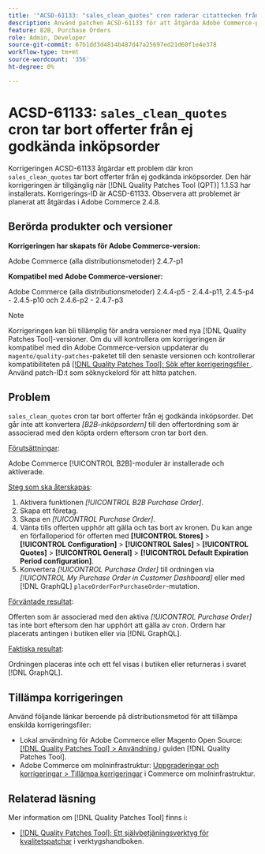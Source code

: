 ```yaml
---
title: '"ACSD-61133: "sales_clean_quotes" cron raderar citattecken från ej godkända inköpsorder"'
description: Använd patchen ACSD-61133 för att åtgärda Adobe Commerce-problemet där "sales_clean_quotes" tar bort citat från ej godkända inköpsorder.
feature: B2B, Purchase Orders
role: Admin, Developer
source-git-commit: 67b1dd3d4814b487d47a25697ed21d60f1e4e378
workflow-type: tm+mt
source-wordcount: '356'
ht-degree: 0%

---
```


# ACSD-61133: `sales_clean_quotes` cron tar bort offerter från ej godkända inköpsorder

Korrigeringen ACSD-61133 åtgärdar ett problem där kron `sales_clean_quotes` tar bort offerter från ej godkända inköpsorder. Den här korrigeringen är tillgänglig när [!DNL Quality Patches Tool (QPT)] 1.1.53 har installerats. Korrigerings-ID är ACSD-61133. Observera att problemet är planerat att åtgärdas i Adobe Commerce 2.4.8.

## Berörda produkter och versioner

**Korrigeringen har skapats för Adobe Commerce-version:**

Adobe Commerce (alla distributionsmetoder) 2.4.7-p1

**Kompatibel med Adobe Commerce-versioner:**

Adobe Commerce (alla distributionsmetoder) 2.4.4-p5 - 2.4.4-p11, 2.4.5-p4 - 2.4.5-p10 och 2.4.6-p2 - 2.4.7-p3

>[!NOTE]
>
>Korrigeringen kan bli tillämplig för andra versioner med nya [!DNL Quality Patches Tool]-versioner. Om du vill kontrollera om korrigeringen är kompatibel med din Adobe Commerce-version uppdaterar du `magento/quality-patches`-paketet till den senaste versionen och kontrollerar kompatibiliteten på [[!DNL Quality Patches Tool]: Sök efter korrigeringsfiler ](https://experienceleague.adobe.com/tools/commerce-quality-patches/index.html?lang=sv-SE). Använd patch-ID:t som söknyckelord för att hitta patchen.

## Problem

`sales_clean_quotes` cron tar bort offerter från ej godkända inköpsorder. Det går inte att konvertera *[B2B-inköpsordern]* till den offertordning som är associerad med den köpta ordern eftersom cron tar bort den.

<u>Förutsättningar</u>:

Adobe Commerce [!UICONTROL B2B]-moduler är installerade och aktiverade.

<u>Steg som ska återskapas</u>:

1. Aktivera funktionen *[!UICONTROL B2B Purchase Order]*.
1. Skapa ett företag.
1. Skapa en *[!UICONTROL Purchase Order]*.
1. Vänta tills offerten upphör att gälla och tas bort av kronen. Du kan ange en förfalloperiod för offerten med **[!UICONTROL Stores]** > **[!UICONTROL Configuration]** > **[!UICONTROL Sales]** > **[!UICONTROL Quotes]** > **[!UICONTROL General]** > **[!UICONTROL Default Expiration Period configuration]**.
1. Konvertera *[!UICONTROL Purchase Order]* till ordningen via *[!UICONTROL My Purchase Order in Customer Dashboard]* eller med [!DNL GraphQL] `placeOrderForPurchaseOrder`-mutation.

<u>Förväntade resultat</u>:

Offerten som är associerad med den aktiva *[!UICONTROL Purchase Order]* tas inte bort eftersom den har upphört att gälla av cron. Ordern har placerats antingen i butiken eller via [!DNL GraphQL].

<u>Faktiska resultat</u>:

Ordningen placeras inte och ett fel visas i butiken eller returneras i svaret [!DNL GraphQL].

## Tillämpa korrigeringen

Använd följande länkar beroende på distributionsmetod för att tillämpa enskilda korrigeringsfiler:

* Lokal användning för Adobe Commerce eller Magento Open Source: [[!DNL Quality Patches Tool] > Användning ](/help/tools/quality-patches-tool/usage.md) i guiden [!DNL Quality Patches Tool].
* Adobe Commerce om molninfrastruktur: [Uppgraderingar och korrigeringar > Tillämpa korrigeringar](https://experienceleague.adobe.com/docs/commerce-cloud-service/user-guide/develop/upgrade/apply-patches.html?lang=sv-SE) i Commerce om molninfrastruktur.

## Relaterad läsning

Mer information om [!DNL Quality Patches Tool] finns i:

* [[!DNL Quality Patches Tool]: Ett självbetjäningsverktyg för kvalitetspatchar](/help/tools/quality-patches-tool/quality-patches-tool-to-self-serve-quality-patches.md) i verktygshandboken.
